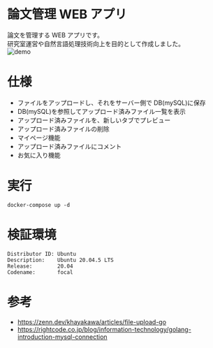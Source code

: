 # 論文管理 WEB アプリ

論文を管理する WEB アプリです。  
研究室運営や自然言語処理技術向上を目的として作成しました。  
![demo](https://user-images.githubusercontent.com/72239675/210528954-489326a6-5e1d-4612-8b6f-cf472112d200.gif)

# 仕様

- ファイルをアップロードし、それをサーバー側で DB(mySQL)に保存
- DB(mySQL)を参照してアップロード済みファイル一覧を表示
- アップロード済みファイルを、新しいタブでプレビュー
- アップロード済みファイルの削除
- マイページ機能
- アップロード済みファイルにコメント
- お気に入り機能

# 実行

```
docker-compose up -d
```

# 検証環境

```
Distributor ID: Ubuntu
Description:    Ubuntu 20.04.5 LTS
Release:        20.04
Codename:       focal
```

# 参考

- https://zenn.dev/khayakawa/articles/file-upload-go
- https://rightcode.co.jp/blog/information-technology/golang-introduction-mysql-connection
